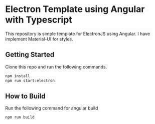 # Electron Template using Angular with Typescript 
This repository is simple template for ElectronJS using Angular. I have implement Material-UI for styles.

## Getting Started
Clone this repo and run the following commands.
```BASH
npm install
npm run start:electron
```

## How to Build
Run the following command for angular build
```BASH
npm run build
```